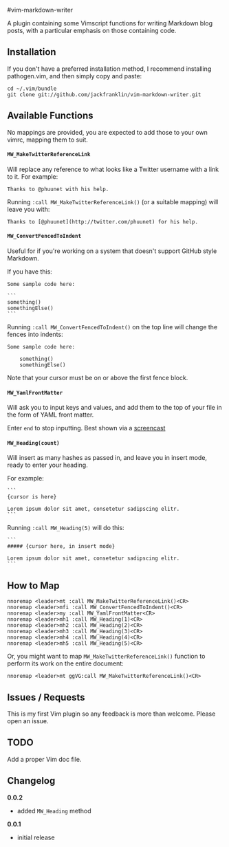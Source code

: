 #vim-markdown-writer

A plugin containing some Vimscript functions for writing Markdown blog posts, with a particular emphasis on those containing code.

## Installation

If you don't have a preferred installation method, I recommend installing pathogen.vim, and then simply copy and paste:

    cd ~/.vim/bundle
    git clone git://github.com/jackfranklin/vim-markdown-writer.git

## Available Functions

No mappings are provided, you are expected to add those to your own vimrc, mapping them to suit.

#### `MW_MakeTwitterReferenceLink`
Will replace any reference to what looks like a Twitter username with a link to it. For example:

    Thanks to @phuunet with his help.

Running `:call MW_MakeTwitterReferenceLink()` (or a suitable mapping) will leave you with:

    Thanks to [@phuunet](http://twitter.com/phuunet) for his help.

#### `MW_ConvertFencedToIndent`
Useful for if you're working on a system that doesn't support GitHub style Markdown.

If you have this:

    Some sample code here:

    ```
    something()
    somethingElse()
    ```

Running `:call MW_ConvertFencedToIndent()` on the top line will change the fences into indents:

    Some sample code here:

        something()
        somethingElse()

Note that your cursor must be on or above the first fence block.

#### `MW_YamlFrontMatter`
Will ask you to input keys and values, and add them to the top of your file in the form of YAML front matter. 

Enter `end` to stop inputting. Best shown via a [screencast](http://quick.as/8wesomb)

#### `MW_Heading(count)`
Will insert as many hashes as passed in, and leave you in insert mode, ready to enter your heading.

For example:

    ```
    {cursor is here}

    Lorem ipsum dolor sit amet, consetetur sadipscing elitr.
    ```

Running `:call MW_Heading(5)` will do this:

    ```
    ##### {cursor here, in insert mode}

    Lorem ipsum dolor sit amet, consetetur sadipscing elitr.
    ```

## How to Map

```
nnoremap <leader>mt :call MW_MakeTwitterReferenceLink()<CR>
nnoremap <leader>mfi :call MW_ConvertFencedToIndent()<CR>
nnoremap <leader>my :call MW_YamlFrontMatter<CR>
nnoremap <leader>mh1 :call MW_Heading(1)<CR>
nnoremap <leader>mh2 :call MW_Heading(2)<CR>
nnoremap <leader>mh3 :call MW_Heading(3)<CR>
nnoremap <leader>mh4 :call MW_Heading(4)<CR>
nnoremap <leader>mh5 :call MW_Heading(5)<CR>
```

Or, you might want to map `MW_MakeTwitterReferenceLink()` function to perform its work on the entire document:

```
nnoremap <leader>mt ggVG:call MW_MakeTwitterReferenceLink()<CR>
```

## Issues / Requests
This is my first Vim plugin so any feedback is more than welcome. Please open an issue.

## TODO
Add a proper Vim doc file.

## Changelog

__0.0.2__
- added `MW_Heading` method

__0.0.1__
- initial release
